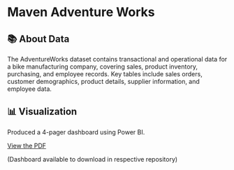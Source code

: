 # Maven Adventure Works

## 📚 About Data

The AdventureWorks dataset contains transactional and operational data for a bike manufacturing company, covering sales, product inventory, purchasing, and employee records. 
Key tables include sales orders, customer demographics, product details, supplier information, and employee data.

## 📊 Visualization

Produced a 4-pager dashboard using Power BI.

[View the PDF](AdventureWorks_Report.pdf.pdf)

(Dashboard available to download in respective repository)
